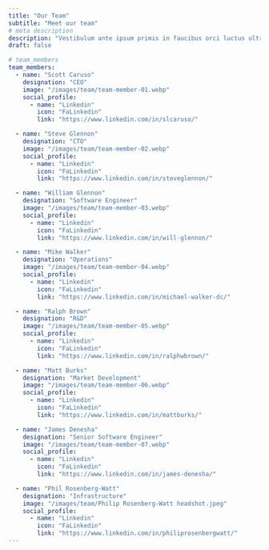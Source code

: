 ```yaml
---
title: "Our Team"
subtitle: "Meet our team"
# meta description
description: "Vestibulum ante ipsum primis in faucibus orci luctus ultrices posuere cubilia Curae Donec"
draft: false

# team_members
team_members:
  - name: "Scott Caruso"
    designation: "CEO"
    image: "/images/team/team-member-01.webp"
    social_profile:
      - name: "Linkedin"
        icon: "FaLinkedin"
        link: "https://www.linkedin.com/in/slcaruso/"

  - name: "Steve Glennon"
    designation: "CTO"
    image: "/images/team/team-member-02.webp"
    social_profile:
      - name: "Linkedin"
        icon: "FaLinkedin"
        link: "https://www.linkedin.com/in/steveglennon/"

  - name: "William Glennon"
    designation: "Software Engineer"
    image: "/images/team/team-member-03.webp"
    social_profile:
      - name: "Linkedin"
        icon: "FaLinkedin"
        link: "https://www.linkedin.com/in/will-glennon/"

  - name: "Mike Walker"
    designation: "Operations"
    image: "/images/team/team-member-04.webp"
    social_profile:
      - name: "Linkedin"
        icon: "FaLinkedin"
        link: "https://www.linkedin.com/in/michael-walker-dc/"

  - name: "Ralph Brown"
    designation: "R&D"
    image: "/images/team/team-member-05.webp"
    social_profile:
      - name: "Linkedin"
        icon: "FaLinkedin"
        link: "https://www.linkedin.com/in/ralphwbrown/"

  - name: "Matt Burks"
    designation: "Market Development"
    image: "/images/team/team-member-06.webp"
    social_profile:
      - name: "Linkedin"
        icon: "FaLinkedin"
        link: "https://www.linkedin.com/in/mattburks/"

  - name: "James Denesha"
    designation: "Senior Software Engineer"
    image: "/images/team/team-member-07.webp"
    social_profile:
      - name: "Linkedin"
        icon: "FaLinkedin"
        link: "https://www.linkedin.com/in/james-denesha/"

  - name: "Phil Rosenberg-Watt"
    designation: "Infrastructure"
    image: "/images/team/Philip Rosenberg-Watt headshot.jpeg"
    social_profile:
      - name: "Linkedin"
        icon: "FaLinkedin"
        link: "https://www.linkedin.com/in/philiprosenbergwatt/"
---
```


